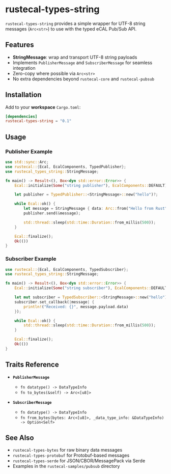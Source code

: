 # rustecal-types-string

`rustecal-types-string` provides a simple wrapper for UTF-8 string messages (`Arc<str>`) to use with the typed eCAL Pub/Sub API.

## Features

- **StringMessage**: wrap and transport UTF-8 string payloads
- Implements `PublisherMessage` and `SubscriberMessage` for seamless integration
- Zero-copy where possible via `Arc<str>`
- No extra dependencies beyond `rustecal-core` and `rustecal-pubsub`

## Installation

Add to your **workspace** `Cargo.toml`:

```toml
[dependencies]
rustecal-types-string = "0.1"
```

## Usage

### Publisher Example

```rust
use std::sync::Arc;
use rustecal::{Ecal, EcalComponents, TypedPublisher};
use rustecal_types_string::StringMessage;

fn main() -> Result<(), Box<dyn std::error::Error>> {
    Ecal::initialize(Some("string publisher"), EcalComponents::DEFAULT)?;

    let publisher = TypedPublisher::<StringMessage>::new("hello")?;

    while Ecal::ok() {
        let message = StringMessage { data: Arc::from("Hello from Rust") };
        publisher.send(&message);

        std::thread::sleep(std::time::Duration::from_millis(500));
    }

    Ecal::finalize();
    Ok(())
}
```

### Subscriber Example

```rust
use rustecal::{Ecal, EcalComponents, TypedSubscriber};
use rustecal_types_string::StringMessage;

fn main() -> Result<(), Box<dyn std::error::Error>> {
    Ecal::initialize(Some("string subscriber"), EcalComponents::DEFAULT)?;

    let mut subscriber = TypedSubscriber::<StringMessage>::new("hello")?;
    subscriber.set_callback(|message| {
        println!("Received: {}", message.payload.data)
    });

    while Ecal::ok() {
        std::thread::sleep(std::time::Duration::from_millis(500));
    }

    Ecal::finalize();
    Ok(())
}
```

## Traits Reference

- **`PublisherMessage`**

  - `fn datatype() -> DataTypeInfo`
  - `fn to_bytes(&self) -> Arc<[u8]>`

- **`SubscriberMessage`**

  - `fn datatype() -> DataTypeInfo`
  - `fn from_bytes(bytes: Arc<[u8]>, _data_type_info: &DataTypeInfo) -> Option<Self>`

## See Also

- `rustecal-types-bytes` for raw binary data messages
- `rustecal-types-protobuf` for Protobuf-based messages
- `rustecal-types-serde` for JSON/CBOR/MessagePack via Serde
- Examples in the `rustecal-samples/pubsub` directory
